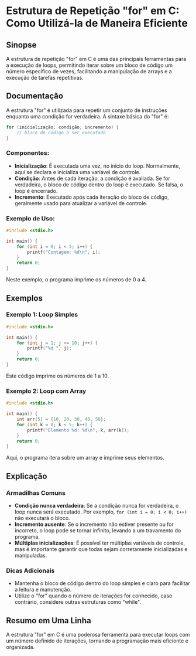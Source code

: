 <!--
Meta Description: # Estrutura de Repetição "for" em C: Como Utilizá-la de Maneira Eficiente ## Sinopse A estrutura de repetição "for" em C é uma das principais ferramen...
Meta Keywords: loop, int, uma, bloco, código
-->

# Estrutura de Repetição "for" em C: Como Utilizá-la de Maneira Eficiente

## Sinopse
A estrutura de repetição "for" em C é uma das principais ferramentas para a execução de loops, permitindo iterar sobre um bloco de código um número específico de vezes, facilitando a manipulação de arrays e a execução de tarefas repetitivas.

## Documentação
A estrutura "for" é utilizada para repetir um conjunto de instruções enquanto uma condição for verdadeira. A sintaxe básica do "for" é:

```c
for (inicialização; condição; incremento) {
    // bloco de código a ser executado
}
```

### Componentes:
- **Inicialização**: É executada uma vez, no início do loop. Normalmente, aqui se declara e inicializa uma variável de controle.
- **Condição**: Antes de cada iteração, a condição é avaliada. Se for verdadeira, o bloco de código dentro do loop é executado. Se falsa, o loop é encerrado.
- **Incremento**: Executado após cada iteração do bloco de código, geralmente usado para atualizar a variável de controle.

### Exemplo de Uso:
```c
#include <stdio.h>

int main() {
    for (int i = 0; i < 5; i++) {
        printf("Contagem: %d\n", i);
    }
    return 0;
}
```
Neste exemplo, o programa imprime os números de 0 a 4.

## Exemplos
### Exemplo 1: Loop Simples
```c
#include <stdio.h>

int main() {
    for (int j = 1; j <= 10; j++) {
        printf("%d ", j);
    }
    return 0;
}
```
Este código imprime os números de 1 a 10.

### Exemplo 2: Loop com Array
```c
#include <stdio.h>

int main() {
    int arr[5] = {10, 20, 30, 40, 50};
    for (int k = 0; k < 5; k++) {
        printf("Elemento %d: %d\n", k, arr[k]);
    }
    return 0;
}
```
Aqui, o programa itera sobre um array e imprime seus elementos.

## Explicação
### Armadilhas Comuns
- **Condição nunca verdadeira**: Se a condição nunca for verdadeira, o loop nunca será executado. Por exemplo, `for (int i = 0; i < 0; i++)` não executará o bloco.
- **Incremento ausente**: Se o incremento não estiver presente ou for incorreto, o loop pode se tornar infinito, levando a um travamento do programa.
- **Múltiplas inicializações**: É possível ter múltiplas variáveis de controle, mas é importante garantir que todas sejam corretamente inicializadas e manipuladas.

### Dicas Adicionais
- Mantenha o bloco de código dentro do loop simples e claro para facilitar a leitura e manutenção.
- Utilize o "for" quando o número de iterações for conhecido, caso contrário, considere outras estruturas como "while".

## Resumo em Uma Linha
A estrutura "for" em C é uma poderosa ferramenta para executar loops com um número definido de iterações, tornando a programação mais eficiente e organizada.